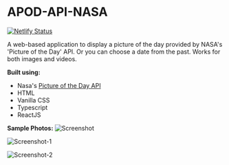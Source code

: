 # APOD-API-NASA

[![Netlify Status](https://api.netlify.com/api/v1/badges/7b69270c-793a-4e38-86bb-eafd4ff353f1/deploy-status)](https://app.netlify.com/sites/photos-of-our-galaxy/deploys)

A web-based application to display a picture of the day provided by NASA's 'Picture of the Day' API. Or you can choose a date from the past. Works for both images and videos.

**Built using:**

- Nasa's [Picture of the Day API](https://github.com/nasa/apod-api#docs)
- HTML
- Vanilla CSS
- Typescript
- ReactJS

**Sample Photos:**
![Screenshot](https://user-images.githubusercontent.com/49052244/179371122-408a82dd-5f5b-412c-ab08-ca6ec876c9f9.png)

![Screenshot-1](https://user-images.githubusercontent.com/49052244/179371139-37ebad19-c777-4af4-93eb-0fb44d53cbd8.png)

![Screenshot-2](https://user-images.githubusercontent.com/49052244/179371169-0c6001fb-c9e3-44eb-90a4-a4417e36c526.png)
